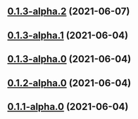 ## [0.1.3-alpha.2](https://github.com/eideasy/eideasy-browser-js/compare/v0.1.3-alpha.1...v0.1.3-alpha.2) (2021-06-07)



## [0.1.3-alpha.1](https://github.com/eideasy/eideasy-browser-js/compare/v0.1.3-alpha.0...v0.1.3-alpha.1) (2021-06-04)



## [0.1.3-alpha.0](https://github.com/eideasy/eideasy-browser-js/compare/v0.1.2-alpha.0...v0.1.3-alpha.0) (2021-06-04)



## [0.1.2-alpha.0](https://github.com/eideasy/eideasy-browser-js/compare/v0.1.1-alpha.0...v0.1.2-alpha.0) (2021-06-04)



## [0.1.1-alpha.0](https://github.com/eideasy/eideasy-browser-js/compare/v0.1.0...v0.1.1-alpha.0) (2021-06-04)




